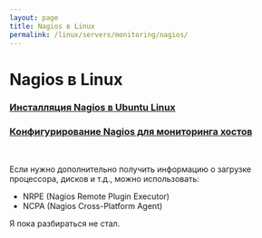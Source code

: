 ```yaml
---
layout: page
title: Nagios в Linux
permalink: /linux/servers/monitoring/nagios/
---
```


# Nagios в Linux


### [Инсталляция Nagios в Ubuntu Linux](/linux/servers/monitoring/nagios/ubuntu/16.04/install/)

### [Конфигурирование Nagios для мониторинга хостов](/linux/servers/monitoring/nagios/ubuntu/16.04/configure/)

<br/>

Если нужно дополнительно получить информацию о загрузке процессора, дисков и т.д., можно использовать:

- NRPE (Nagios Remote Plugin Executor)
- NCPA (Nagios Cross-Platform Agent)


Я пока разбираться не стал.

